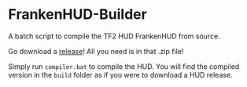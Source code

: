 # FrankenHUD-Builder
A batch script to compile the TF2 HUD FrankenHUD from source.

Go download a [release](https://github.com/colebob9/FrankenHUD-Builder/releases)! All you need is in that .zip file!

Simply run `compiler.bat` to compile the HUD. You will find the compiled version in the `build` folder as if you were to download a HUD release.
